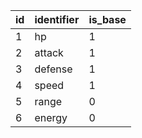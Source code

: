 | id | identifier | is_base |
|----|------------|---------|
| 1  | hp         | 1       |
| 2  | attack     | 1       |
| 3  | defense    | 1       |
| 4  | speed      | 1       |
| 5  | range      | 0       |
| 6  | energy     | 0       |
